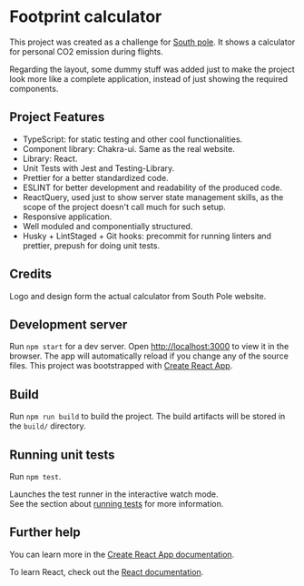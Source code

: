# Footprint calculator

This project was created as a challenge for [South pole](https://www.southpole.com/).
It shows a calculator for personal CO2 emission during flights.

Regarding the layout, some dummy stuff was added just to make the project look more like a complete application, instead of just showing the required components.

## Project Features

- TypeScript: for static testing and other cool functionalities.
- Component library: Chakra-ui. Same as the real website.
- Library: React.
- Unit Tests with Jest and Testing-Library.
- Prettier for a better standardized code.
- ESLINT for better development and readability of the produced code.
- ReactQuery, used just to show server state management skills, as the scope of the project doesn't call much for such setup.
- Responsive application.
- Well moduled and componentially structured.
- Husky + LintStaged + Git hooks: precommit for running linters and prettier, prepush for doing unit tests.

## Credits

Logo and design form the actual calculator from South Pole website.

## Development server

Run `npm start` for a dev server. Open [http://localhost:3000](http://localhost:3000) to view it in the browser. The app will automatically reload if you change any of the source files. This project was bootstrapped with [Create React App](https://github.com/facebook/create-react-app).

## Build

Run `npm run build` to build the project. The build artifacts will be stored in the `build/` directory.

## Running unit tests

Run `npm test`.

Launches the test runner in the interactive watch mode.\
See the section about [running tests](https://facebook.github.io/create-react-app/docs/running-tests) for more information.

## Further help

You can learn more in the [Create React App documentation](https://facebook.github.io/create-react-app/docs/getting-started).

To learn React, check out the [React documentation](https://reactjs.org/).
